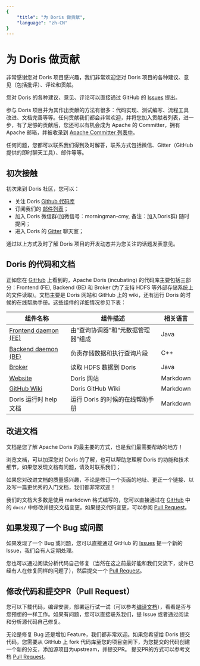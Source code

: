 ```yaml
---
{
    "title": "为 Doris 做贡献",
    "language": "zh-CN"
}
---
```


<!-- 
Licensed to the Apache Software Foundation (ASF) under one
or more contributor license agreements.  See the NOTICE file
distributed with this work for additional information
regarding copyright ownership.  The ASF licenses this file
to you under the Apache License, Version 2.0 (the
"License"); you may not use this file except in compliance
with the License.  You may obtain a copy of the License at

  http://www.apache.org/licenses/LICENSE-2.0

Unless required by applicable law or agreed to in writing,
software distributed under the License is distributed on an
"AS IS" BASIS, WITHOUT WARRANTIES OR CONDITIONS OF ANY
KIND, either express or implied.  See the License for the
specific language governing permissions and limitations
under the License.
-->

# 为 Doris 做贡献

非常感谢您对 Doris 项目感兴趣，我们非常欢迎您对 Doris 项目的各种建议、意见（包括批评）、评论和贡献。

您对 Doris 的各种建议、意见、评论可以直接通过 GitHub 的 [Issues](https://github.com/apache/incubator-doris/issues/new/choose) 提出。

参与 Doris 项目并为其作出贡献的方法有很多：代码实现、测试编写、流程工具改进、文档完善等等。任何贡献我们都会非常欢迎，并将您加入贡献者列表，进一步，有了足够的贡献后，您还可以有机会成为 Apache 的 Committer，拥有 Apache 邮箱，并被收录到 [Apache Committer 列表中](http://people.apache.org/committer-index.html)。

任何问题，您都可以联系我们得到及时解答，联系方式包括微信、Gitter（GitHub提供的即时聊天工具）、邮件等等。

## 初次接触

初次来到 Doris 社区，您可以：

* 关注 Doris [Github 代码库](https://github.com/apache/incubator-doris)
* 订阅我们的 [邮件列表](./subscribe-mail-list.md)； 
* 加入 Doris 微信群(加微信号：morningman-cmy, 备注：加入Doris群) 随时提问；
* 进入 Doris 的 [Gitter](./gitter.md) 聊天室；

通过以上方式及时了解 Doris 项目的开发动态并为您关注的话题发表意见。

## Doris 的代码和文档

正如您在 [GitHub](https://github.com/apache/incubator-doris) 上看到的，Apache Doris (incubating) 的代码库主要包括三部分：Frontend (FE), Backend (BE) 和 Broker (为了支持 HDFS 等外部存储系统上的文件读取)。文档主要是 Doris 网站和 GitHub 上的 wiki，还有运行 Doris 的时候的在线帮助手册。这些组件的详细情况参见下表：

| 组件名称 | 组件描述 | 相关语言 |
|--------|----------------------------|----------|
| [Frontend daemon (FE)](https://github.com/apache/incubator-doris)| 由“查询协调器”和“元数据管理器”组成 | Java|
| [Backend daemon (BE)](https://github.com/apache/incubator-doris) | 负责存储数据和执行查询片段 | C++|
| [Broker](https://github.com/apache/incubator-doris) | 读取 HDFS 数据到 Doris | Java |
| [Website](https://github.com/apache/incubator-doris-website) | Doris 网站 | Markdown |
| [GitHub Wiki](https://github.com/apache/incubator-doris/wiki) | Doris GitHub Wiki | Markdown |
| Doris 运行时 help 文档 | 运行 Doris 的时候的在线帮助手册 | Markdown |

## 改进文档

文档是您了解 Apache Doris 的最主要的方式，也是我们最需要帮助的地方！

浏览文档，可以加深您对 Doris 的了解，也可以帮助您理解 Doris 的功能和技术细节，如果您发现文档有问题，请及时联系我们；

如果您对改进文档的质量感兴趣，不论是修订一个页面的地址、更正一个链接、以及写一篇更优秀的入门文档，我们都非常欢迎！

我们的文档大多数是使用 markdown 格式编写的，您可以直接通过在 [GitHub](https://github.com/apache/incubator-doris) 中的 `docs/` 中修改并提交文档变更。如果提交代码变更，可以参阅 [Pull Request](./pull-request.md)。

## 如果发现了一个 Bug 或问题

如果发现了一个 Bug 或问题，您可以直接通过 GitHub 的 [Issues](https://github.com/apache/incubator-doris/issues/new/choose) 提一个新的 Issue，我们会有人定期处理。

您也可以通过阅读分析代码自己修复（当然在这之前最好能和我们交流下，或许已经有人在修复同样的问题了），然后提交一个 [Pull Request](./pull-request.md)。

## 修改代码和提交PR（Pull Request）

您可以下载代码，编译安装，部署运行试一试（可以参考[编译文档](../installing/compilation.md)），看看是否与您预想的一样工作。如果有问题，您可以直接联系我们，提 Issue 或者通过阅读和分析源代码自己修复。

无论是修复 Bug 还是增加 Feature，我们都非常欢迎。如果您希望给 Doris 提交代码，您需要从 GitHub 上 fork 代码库至您的项目空间下，为您提交的代码创建一个新的分支，添加源项目为upstream，并提交PR。
提交PR的方式可以参考文档 [Pull Request](./pull-request.md)。
